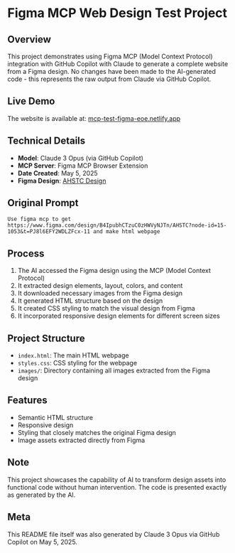 # Figma MCP Web Design Test Project

## Overview
This project demonstrates using Figma MCP (Model Context Protocol) integration with GitHub Copilot with Claude to generate a complete website from a Figma design. No changes have been made to the AI-generated code - this represents the raw output from Claude via GitHub Copilot.

## Live Demo
The website is available at: [mcp-test-figma-eoe.netlify.app](https://mcp-test-figma-eoe.netlify.app/)

## Technical Details

- **Model**: Claude 3 Opus (via GitHub Copilot)
- **MCP Server**: Figma MCP Browser Extension
- **Date Created**: May 5, 2025
- **Figma Design**: [AHSTC Design](https://www.figma.com/design/B4IpubhCTzuC0zHWVyNJTn/AHSTC?node-id=15-1053&t=PJ8l6EFY2WDLZFcx-11)

## Original Prompt

```
Use figma mcp to get https://www.figma.com/design/B4IpubhCTzuC0zHWVyNJTn/AHSTC?node-id=15-1053&t=PJ8l6EFY2WDLZFcx-11 and make html webpage
```

## Process
1. The AI accessed the Figma design using the MCP (Model Context Protocol)
2. It extracted design elements, layout, colors, and content
3. It downloaded necessary images from the Figma design
4. It generated HTML structure based on the design
5. It created CSS styling to match the visual design from Figma
6. It incorporated responsive design elements for different screen sizes

## Project Structure
- `index.html`: The main HTML webpage
- `styles.css`: CSS styling for the webpage
- `images/`: Directory containing all images extracted from the Figma design

## Features
- Semantic HTML structure
- Responsive design
- Styling that closely matches the original Figma design
- Image assets extracted directly from Figma

## Note
This project showcases the capability of AI to transform design assets into functional code without human intervention. The code is presented exactly as generated by the AI.

## Meta
This README file itself was also generated by Claude 3 Opus via GitHub Copilot on May 5, 2025.